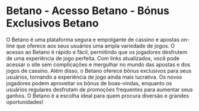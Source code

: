 # Betano - Acesso Betano - Bónus Exclusivos Betano

O Betano é uma plataforma segura e empolgante de cassino e apostas on-line que oferece aos seus usuários uma ampla variedade de jogos. O acesso ao Betano é rápido e fácil, permitindo que os jogadores desfrutem de uma experiência de jogo perfeita. Com links atualizados, você pode acessar o site sem complicações e mergulhar no mundo das apostas e dos jogos de cassino. Além disso, o Betano oferece bônus exclusivos para seus usuários, tornando a experiência de jogo ainda mais lucrativa. Os novos jogadores podem aproveitar os bônus de boas-vindas, enquanto os usuários regulares desfrutam de promoções frequentes para aumentar seus ganhos. O Betano é a escolha ideal para quem procura diversão e grandes oportunidades!

